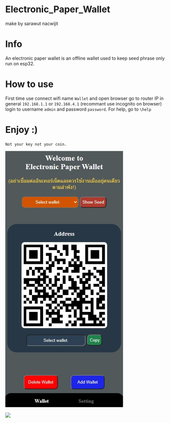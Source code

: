 # Electronic_Paper_Wallet
make by sarawut nacwijit

# Info
An electronic paper wallet is an offline wallet used to keep seed phrase only run on esp32.

# How to use 
First time use connect wifi name `Wallet` and open browser go to router IP  in general `192.168.1.1` or `192.168.4.1` (recommant use incognito on browser) login to username `admin` and password `password`.
For help, go to `\help`

# Enjoy :)
`Not your key not your coin.`

![](https://github.com/aofserver/Electronic_Paper_Wallet/blob/main/src/wallet.jpg)

![](https://github.com/aofserver/Electronic_Paper_Wallet/blob/main/src/wallet.gif)
